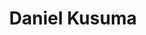 ---
layout: page
title: Daniel Kusuma
description: daniel.kusuma@rwth-aachen.de
importance: 2
category: Student Assistant
---